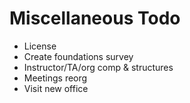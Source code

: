 # Miscellaneous Todo

* License
* Create foundations survey
* Instructor/TA/org comp & structures
* Meetings reorg
* Visit new office
